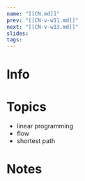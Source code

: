```yaml
---
name: "[[CN.md]]"
prev: "[[CN-v-w11.md]]"
next: "[[CN-v-w13.md]]"
slides: 
tags: 
---
```



# Info


# Topics
- linear programming
- flow
- shortest path


# Notes